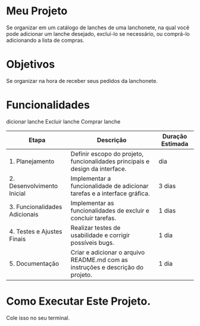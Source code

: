 # Meu Projeto 
Se organizar em um catálogo de lanches de uma lanchonete, na qual você pode adicionar um lanche desejado, excluí-lo se necessário, ou comprá-lo adicionando a lista de compras.

# Objetivos 
Se organizar na hora de receber seus pedidos da lanchonete.

# Funcionalidades 
dicionar lanche
Excluir lanche
Comprar lanche

 

| Etapa                        | Descrição                                                    | Duração Estimada |
|------------------------------|--------------------------------------------------------------|------------------|
| 1. Planejamento           | Definir escopo do projeto, funcionalidades principais e design da interface. |  dia            |
| 2. Desenvolvimento Inicial| Implementar a funcionalidade de adicionar tarefas e a interface gráfica. | 3 dias           |
| 3. Funcionalidades Adicionais | Implementar as funcionalidades de excluir e concluir tarefas. | 1 dias           |
| 4. Testes e Ajustes Finais| Realizar testes de usabilidade e corrigir possíveis bugs.    | 1 dia            |
| 5. Documentação           | Criar e adicionar o arquivo README.md com as instruções e descrição do projeto. | 1 dia


# Como Executar Este Projeto.

Cole isso no seu terminal.


